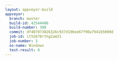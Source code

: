 ```yaml
---
layout: appveyor-build
appveyor:
  branch: master
  build-id: 42544486
  build-number: 398
  commit: df407073826326c937d196ee67f90a7941b5009d
  job-id: it52678rthg2am21
  job-number: 3
  os-name: Windows
  test-result: 0
---
```

